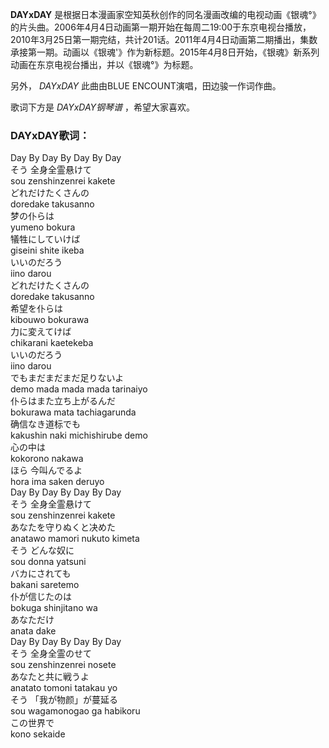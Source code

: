 

**DAYxDAY**
是根据日本漫画家空知英秋创作的同名漫画改编的电视动画《银魂°》的片头曲。2006年4月4日动画第一期开始在每周二19:00于东京电视台播放，2010年3月25日第一期完结，共计201话。2011年4月4日动画第二期播出，集数承接第一期。动画以《银魂'》作为新标题。2015年4月8日开始，《银魂》新系列动画在东京电视台播出，并以《银魂°》为标题。

另外， _DAYxDAY_ 此曲由BLUE ENCOUNT演唱，田边骏一作词作曲。

歌词下方是 _DAYxDAY钢琴谱_ ，希望大家喜欢。

### DAYxDAY歌词：

Day By Day By Day By Day  
そう 全身全霊悬けて  
sou zenshinzenrei kakete  
どれだけたくさんの  
doredake takusanno  
梦の仆らは  
yumeno bokura  
犠牲にしていけば  
giseini shite ikeba  
いいのだろう  
iino darou  
どれだけたくさんの  
doredake takusanno  
希望を仆らは  
kibouwo bokurawa  
力に変えてけば  
chikarani kaetekeba  
いいのだろう  
iino darou  
でもまだまだまだ足りないよ  
demo mada mada mada tarinaiyo  
仆らはまた立ち上がるんだ  
bokurawa mata tachiagarunda  
确信なき道标でも  
kakushin naki michishirube demo  
心の中は  
kokorono nakawa  
ほら 今叫んでるよ  
hora ima saken deruyo  
Day By Day By Day By Day  
そう 全身全霊悬けて  
sou zenshinzenrei kakete  
あなたを守りぬくと决めた  
anatawo mamori nukuto kimeta  
そう どんな奴に  
sou donna yatsuni  
バカにされても  
bakani saretemo  
仆が信じたのは  
bokuga shinjitano wa  
あなただけ  
anata dake  
Day By Day By Day By Day  
そう 全身全霊のせて  
sou zenshinzenrei nosete  
あなたと共に戦うよ  
anatato tomoni tatakau yo  
そう 「我が物颜」が蔓延る  
sou wagamonogao ga habikoru  
この世界で  
kono sekaide

